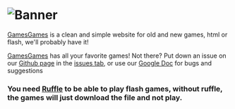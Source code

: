 # ![Banner](https://github.com/Fluffy-Banana/gamesgames/images/banner-gamesgames.png)

[GamesGames](https://fluffy-banana.github.io/gamesgames/) is a clean and simple website for old and new games, html or flash, we'll probably have it!

[GamesGames](https://fluffy-banana.github.io/gamesgames/) has all your favorite games! Not there? Put down an issue on our [Github page](https://github.com/Fluffy-Banana/gamesgames) in the [issues tab](https://github.com/Fluffy-Banana/gamesgames/issues), or use our [Google Doc](https://forms.gle/UyQpTTxGELdY8MHYA) for bugs and suggestions

### You need [Ruffle](https://ruffle.rs/) to be able to play flash games, without ruffle, the games will just download the file and not play.
